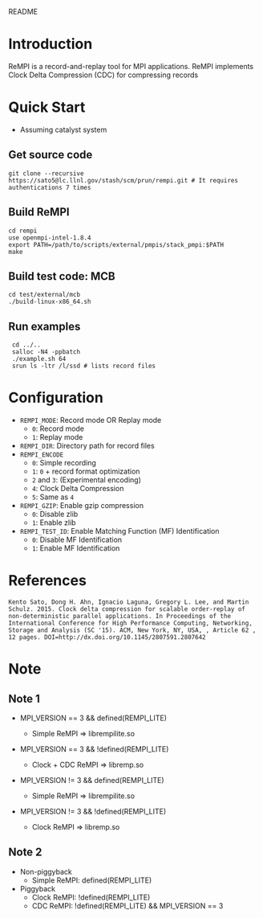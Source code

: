 README

# Introduction

ReMPI is a record-and-replay tool for MPI applications.
ReMPI implements Clock Delta Compression (CDC) for compressing records

# Quick Start

 * Assuming catalyst system

## Get source code

    git clone --recursive https://sato5@lc.llnl.gov/stash/scm/prun/rempi.git # It requires authentications 7 times

## Build ReMPI

    cd rempi
    use openmpi-intel-1.8.4
    export PATH=/path/to/scripts/external/pmpis/stack_pmpi:$PATH
    make


## Build test code: MCB

    cd test/external/mcb
    ./build-linux-x86_64.sh

## Run examples

     cd ../..
     salloc -N4 -ppbatch
     ./example.sh 64
     srun ls -ltr /l/ssd # lists record files

# Configuration

 * `REMPI_MODE`: Record mode OR Replay mode
     * `0`: Record mode
     * `1`: Replay mode
 * `REMPI_DIR`: Directory path for record files
 * `REMPI_ENCODE`
     * `0`: Simple recording 
     * `1`: `0` + record format optimization
     * `2` and `3`: (Experimental encoding)
     * `4`: Clock Delta Compression
     * `5`: Same as `4`
 * `REMPI_GZIP`: Enable gzip compression
     * `0`: Disable zlib
     * `1`: Enable zlib
 * `REMPI_TEST_ID`: Enable Matching Function (MF) Identification
     * `0`: Disable MF Identification
     * `1`: Enable MF Identification

# References

    Kento Sato, Dong H. Ahn, Ignacio Laguna, Gregory L. Lee, and Martin Schulz. 2015. Clock delta compression for scalable order-replay of non-deterministic parallel applications. In Proceedings of the International Conference for High Performance Computing, Networking, Storage and Analysis (SC '15). ACM, New York, NY, USA, , Article 62 , 12 pages. DOI=http://dx.doi.org/10.1145/2807591.2807642


# Note
## Note 1
 * MPI_VERSION == 3 && defined(REMPI_LITE)
     * Simple ReMPI => librempilite.so

 * MPI_VERSION == 3 && !defined(REMPI_LITE)
     * Clock + CDC ReMPI => libremp.so

 * MPI_VERSION != 3 && defined(REMPI_LITE)
     * Simple ReMPI => librempilite.so

 * MPI_VERSION != 3 && !defined(REMPI_LITE)
     * Clock ReMPI => libremp.so


## Note 2

 * Non-piggyback
     * Simple ReMPI:  defined(REMPI_LITE)
 * Piggyback
     * Clock  ReMPI: !defined(REMPI_LITE)
     * CDC    ReMPI: !defined(REMPI_LITE) && MPI_VERSION == 3
